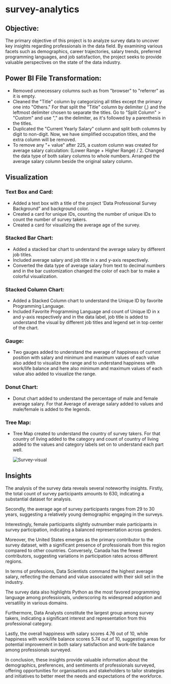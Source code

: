 # survey-analytics

## Objective:

The primary objective of this project is to analyze survey data to uncover key insights regarding professionals in the data field. By examining various facets such as demographics, career trajectories, salary trends, preferred programming languages, and job satisfaction, the project seeks to provide valuable perspectives on the state of the data industry.

## Power BI File Transformation:

- Removed unnecessary columns such as from "browser" to "referrer" as it is empty.
- Cleaned the "Title" column by categorizing all titles except the primary one into "Others." For that split the "Title" column by delimiter (,) and the leftmost delimiter chosen to separate the titles. Go to "Split Column" > "Custom" and use "," as the delimiter, as it's followed by a parenthesis in the titles.
- Duplicated the "Current Yearly Salary" column and split both columns by digit to non-digit. Now, we have simplified occupation titles, and the extra column will be removed.
- To remove any "+ value" after 225, a custom column was created for average salary calculation: (Lower Range + Higher Range) / 2. Changed the data type of both salary columns to whole numbers. Arranged the average salary column beside the original salary column.

## Visualization

### Text Box and Card:

- Added a text box with a title of the project ‘Data Professional Survey Background” and background color.
- Created a card for unique IDs, counting the number of unique IDs to count the number of survey takers.
- Created a card for visualizing the average age of the survey.

### Stacked Bar Chart:

- Added a stacked bar chart to understand the average salary by different job titles.
- Included average salary and job title in x and y-axis respectively.
- Converted the data type of average salary from text to decimal numbers and in the bar customization changed the color of each bar to make a colorful visualization.

### Stacked Column Chart:

- Added a Stacked Column chart to understand the Unique ID by favorite Programming Language.
- Included Favorite Programming Language and count of Unique ID in x and y-axis respectively and in the data label, job title is added to understand the visual by different job titles and legend set in top center of the chart.

### Gauge:

- Two gauges added to understand the average of happiness of current position with salary and minimum and maximum values of each value also added to visualize the range and to understand happiness with work/life balance and here also minimum and maximum values of each value also added to visualize the range.

### Donut Chart:

- Donut chart added to understand the percentage of male and female average salary. For that Average of average salary added to values and male/female is added to the legends.

### Tree Map:

- Tree Map created to understand the country of survey takers. For that country of living added to the category and count of country of living added to the values and category labels set on to understand each part well.

  ![Survey-visual](https://github.com/roy-deblina/Survey_analytics/assets/164593876/34d38b5b-aa58-4e0a-a74a-3269c2e3e75d)



## Insights

The analysis of the survey data reveals several noteworthy insights. Firstly, the total count of survey participants amounts to 630, indicating a substantial dataset for analysis.

Secondly, the average age of survey participants ranges from 29 to 30 years, suggesting a relatively young demographic engaging in the surveys.

Interestingly, female participants slightly outnumber male participants in survey participation, indicating a balanced representation across genders.

Moreover, the United States emerges as the primary contributor to the survey dataset, with a significant presence of professionals from this region compared to other countries. Conversely, Canada has the fewest contributors, suggesting variations in participation rates across different regions.

In terms of professions, Data Scientists command the highest average salary, reflecting the demand and value associated with their skill set in the industry.

The survey data also highlights Python as the most favored programming language among professionals, underscoring its widespread adoption and versatility in various domains.

Furthermore, Data Analysts constitute the largest group among survey takers, indicating a significant interest and representation from this professional category.

Lastly, the overall happiness with salary scores 4.76 out of 10, while happiness with work/life balance scores 5.74 out of 10, suggesting areas for potential improvement in both salary satisfaction and work-life balance among professionals surveyed.



In conclusion, these insights provide valuable information about the demographics, preferences, and sentiments of professionals surveyed, offering opportunities for organisations and stakeholders to tailor strategies and initiatives to better meet the needs and expectations of the workforce.
